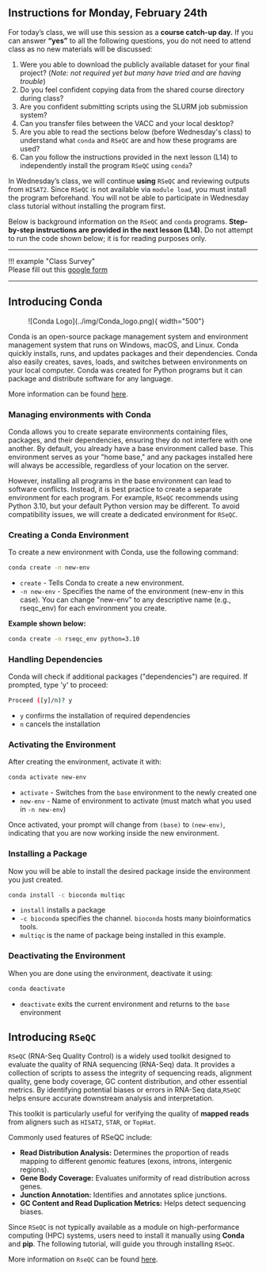 ## Instructions for Monday, February 24th 

For today’s class, we will use this session as a **course catch-up day.** If you can answer **“yes”** to all the following questions, you do not need to attend class as no new materials will be discussed:

1. Were you able to download the publicly available dataset for your final project? (*Note: not required yet but many have tried and are having trouble*)
2. Do you feel confident copying data from the shared course directory during class?
3. Are you confident submitting scripts using the SLURM job submission system?
4. Can you transfer files between the VACC and your local desktop?
5. Are you able to read the sections below (before Wednesday's class) to understand what `conda` and `RSeQC` are and how these programs are used? 
6. Can you follow the instructions provided in the next lesson (L14) to independently install the program `RSeQC` using `conda`? 

In Wednesday’s class, we will continue **using** `RSeQC` and reviewing outputs from `HISAT2`. Since `RSeQC` is not available via `module load`, you must install the program beforehand. You will not be able to participate in Wednesday class tutorial without installing the program first. 

Below is background information on the `RSeQC` and `conda` programs. **Step-by-step instructions are provided in the next lesson (L14).** Do not attempt to run the code shown below; it is for reading purposes only.

***

!!! example "Class Survey"  
    Please fill out this [google form](https://forms.gle/Xhc3jeGmNefFrJ8j9)

***




## Introducing Conda 

<figure markdown="span">
  ![Conda Logo](../img/Conda_logo.png){ width="500"}
</figure>

Conda is an open-source package management system and environment management system that runs on Windows, macOS, and Linux. Conda quickly installs, runs, and updates packages and their dependencies. Conda also easily creates, saves, loads, and switches between environments on your local computer. Conda was created for Python programs but it can package and distribute software for any language.

More information can be found [here](https://docs.anaconda.com/free/miniconda/index.html). 

### Managing environments with Conda 

Conda allows you to create separate environments containing files, packages, and their dependencies, ensuring they do not interfere with one another. By default, you already have a base environment called base. This environment serves as your "home base," and any packages installed here will always be accessible, regardless of your location on the server.

However, installing all programs in the base environment can lead to software conflicts. Instead, it is best practice to create a separate environment for each program. For example, `RSeQC` recommends using Python 3.10, but your default Python version may be different. To avoid compatibility issues, we will create a dedicated environment for `RSeQC`.

### Creating a Conda Environment 

To create a new environment with Conda, use the following command:

```bash
conda create -n new-env
```

+ `create` - Tells Conda to create a new environment.
+ `-n new-env` - Specifies the name of the environment (new-env in this case). You can change "new-env" to any descriptive name (e.g., rseqc_env) for each environment you create. 

**Example shown below:**

```bash
conda create -n rseqc_env python=3.10
```

### Handling Dependencies 

Conda will check if additional packages ("dependencies") are required. If prompted, type 'y' to proceed:

```bash
Proceed ([y]/n)? y 
```

+ `y` confirms the installation of required dependencies
+ `n` cancels the installation

### Activating the Environment 


After creating the environment, activate it with: 

```bash
conda activate new-env
```

+ `activate` - Switches from the `base` environment to the newly created one
+ `new-env` - Name of environment to activate (must match what you used in `-n new-env`)

Once activated, your prompt will change from `(base)` to `(new-env)`, indicating that you are now working inside the new environment. 

### Installing a Package 

Now you will be able to install the desired package inside the environment you just created. 

```bash
conda install -c bioconda multiqc
```

+ `install` installs a package 
+ `-c bioconda` specifies the channel. `bioconda` hosts many bioinformatics tools. 
+ `multiqc` is the name of package being installed in this example. 

### Deactivating the Environment 

When you are done using the environment, deactivate it using:

```bash
conda deactivate 
```

+ `deactivate` exits the current environment and returns to the `base` environment 


## Introducing `RSeQC` 

`RSeQC` (RNA-Seq Quality Control) is a widely used toolkit designed to evaluate the quality of RNA sequencing (RNA-Seq) data. It provides a collection of scripts to assess the integrity of sequencing reads, alignment quality, gene body coverage, GC content distribution, and other essential metrics. By identifying potential biases or errors in RNA-Seq data,`RSeQC` helps ensure accurate downstream analysis and interpretation.  

This toolkit is particularly useful for verifying the quality of **mapped reads** from aligners such as `HISAT2`, `STAR`, or `TopHat`. 

Commonly used features of RSeQC include:  

- **Read Distribution Analysis:** Determines the proportion of reads mapping to different genomic features (exons, introns, intergenic regions).  
- **Gene Body Coverage:** Evaluates uniformity of read distribution across genes.  
- **Junction Annotation:** Identifies and annotates splice junctions.  
- **GC Content and Read Duplication Metrics:** Helps detect sequencing biases.  

Since `RSeQC` is not typically available as a module on high-performance computing (HPC) systems, users need to install it manually using **Conda** and **pip**. The following tutorial, will guide you through installing `RSeQC`.

More information on `RseQC` can be found [here](https://rseqc.sourceforge.net/#). 



